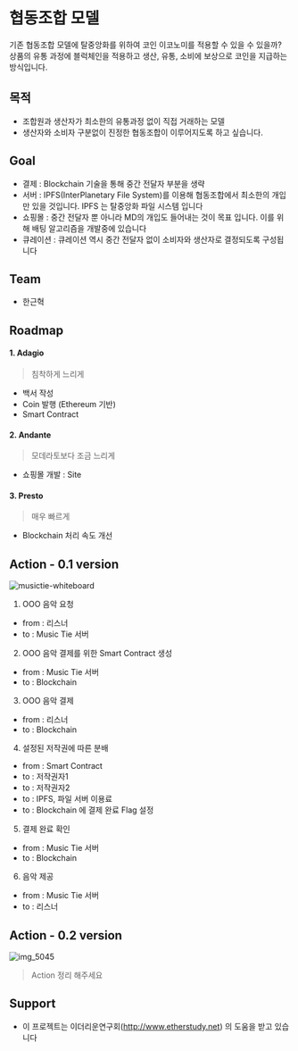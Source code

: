 # 협동조합 모델

기존 협동조합 모델에 탈중앙화를 위하여 코인 이코노미를 적용할 수 있을 수 있을까?
상품의 유통 과정에 블럭체인을 적용하고 생산, 유통, 소비에 보상으로 코인을 지급하는 방식입니다.

## 목적
- 조합원과 생산자가 최소한의 유통과정 없이 직접 거래하는 모델 
- 생산자와 소비자 구분없이 진정한 협동조합이 이루어지도록 하고 싶습니다.

## Goal
- 결제 : Blockchain 기술을 통해 중간 전달자 부분을 생략
- 서버 : IPFS(InterPlanetary File System)를 이용해 협동조합에서 최소한의 개입만 있을 것입니다. IPFS 는 탈중앙화 파일 시스템 입니다
- 쇼핑몰 : 중간 전달자 뿐 아니라 MD의 개입도 들어내는 것이 목표 입니다. 이를 위해 배팅 알고리즘을 개발중에 있습니다
- 큐레이션 : 큐레이션 역시 중간 전달자 없이 소비자와 생산자로 결정되도록 구성됩니다

## Team

- 한근혁


## Roadmap

#### 1. Adagio
> 침착하게 느리게

- 백서 작성
- Coin 발행 (Ethereum 기반)
- Smart Contract

#### 2. Andante
> 모데라토보다 조금 느리게

- 쇼핑몰 개발 : Site

#### 3. Presto
> 매우 빠르게

- Blockchain 처리 속도 개선

## Action - 0.1 version

![musictie-whiteboard](https://user-images.githubusercontent.com/897510/40409709-adc927e0-5ea6-11e8-9877-7f0bf09dd2b2.jpeg)

1. OOO 음악 요청
  - from : 리스너
  - to : Music Tie 서버
2. OOO 음악 결제를 위한 Smart Contract 생성
  - from : Music Tie 서버
  - to : Blockchain
3. OOO 음악 결제
  - from : 리스너
  - to : Blockchain
4. 설정된 저작권에 따른 분배
  - from : Smart Contract
  - to : 저작권자1
  - to : 저작권자2
  - to : IPFS, 파일 서버 이용료
  - to : Blockchain 에 결제 완료 Flag 설정
5. 결제 완료 확인
  - from : Music Tie 서버
  - to : Blockchain
6. 음악 제공
  - from : Music Tie 서버
  - to : 리스너
  
## Action - 0.2 version

![img_5045](https://user-images.githubusercontent.com/897510/40751422-a4d3e3f8-649d-11e8-8546-70d297aa9b2e.jpg)

> Action 정리 해주세요

## Support
- 이 프로젝트는 이더리운연구회(http://www.etherstudy.net) 의 도움을 받고 있습니다

